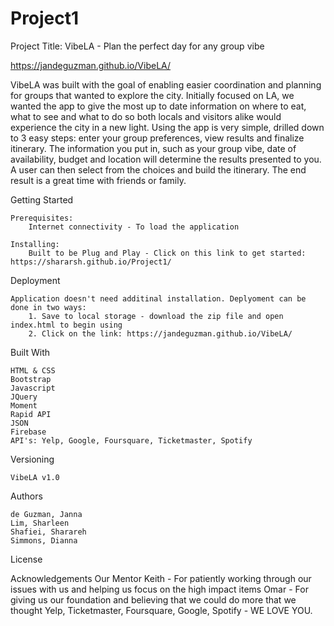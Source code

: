 # Project1

Project Title: VibeLA - Plan the perfect day for any group vibe 

https://jandeguzman.github.io/VibeLA/

VibeLA was built with the goal of enabling easier coordination and planning for groups that wanted to explore the city. Initially focused on LA, we wanted the app to give the most up to date information on where to eat, what to see and what to do so both locals and visitors alike would experience the city in a new light. Using the app is very simple, drilled down to 3 easy steps: enter your group preferences, view results and finalize itinerary. The information you put in, such as your group vibe, date of availability, budget and location will determine the results presented to you. A user can then select from the choices and build the itinerary. The end result is a great time with friends or family. 

Getting Started

    Prerequisites: 
        Internet connectivity - To load the application

    Installing: 
        Built to be Plug and Play - Click on this link to get started: https://shararsh.github.io/Project1/ 

Deployment

    Application doesn't need additinal installation. Deplyoment can be done in two ways:
        1. Save to local storage - download the zip file and open index.html to begin using
        2. Click on the link: https://jandeguzman.github.io/VibeLA/

Built With 

    HTML & CSS    
    Bootstrap
    Javascript
    JQuery
    Moment
    Rapid API
    JSON
    Firebase
    API's: Yelp, Google, Foursquare, Ticketmaster, Spotify

Versioning

    VibeLA v1.0

Authors

    de Guzman, Janna 
    Lim, Sharleen
    Shafiei, Sharareh 
    Simmons, Dianna

License

Acknowledgements 
    Our Mentor Keith - For patiently working through our issues with us and helping us focus on the high impact items
    Omar - For giving us our foundation and believing that we could do more that we thought
    Yelp, Ticketmaster, Foursquare, Google, Spotify - WE LOVE YOU.      




